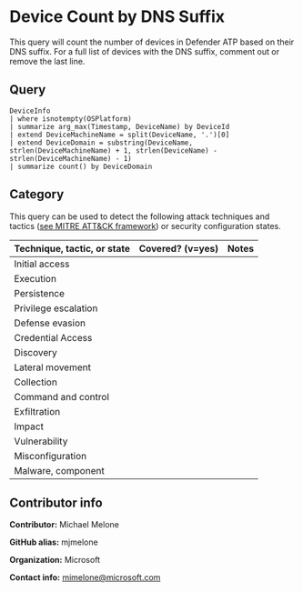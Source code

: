 # Device Count by DNS Suffix

This query will count the number of devices in Defender ATP based
on their DNS suffix.  For a full list of devices with the DNS 
suffix, comment out or remove the last line.

## Query

```
DeviceInfo
| where isnotempty(OSPlatform)
| summarize arg_max(Timestamp, DeviceName) by DeviceId
| extend DeviceMachineName = split(DeviceName, '.')[0]
| extend DeviceDomain = substring(DeviceName, strlen(DeviceMachineName) + 1, strlen(DeviceName) - strlen(DeviceMachineName) - 1)
| summarize count() by DeviceDomain
```
## Category

This query can be used to detect the following attack techniques and tactics ([see MITRE ATT&CK framework](https://attack.mitre.org/)) or security configuration states.

| Technique, tactic, or state | Covered? (v=yes) | Notes |
|------------------------|----------|-------|
| Initial access |  |  |
| Execution |  |  |
| Persistence |  |  | 
| Privilege escalation |  |  |
| Defense evasion |  |  | 
| Credential Access |  |  | 
| Discovery |  |  | 
| Lateral movement |  |  | 
| Collection |  |  | 
| Command and control |  |  | 
| Exfiltration |  |  | 
| Impact |  |  |
| Vulnerability |  |  |
| Misconfiguration |  |  |
| Malware, component |  |  |


## Contributor info

**Contributor:** Michael Melone

**GitHub alias:** mjmelone

**Organization:** Microsoft

**Contact info:** mimelone@microsoft.com
